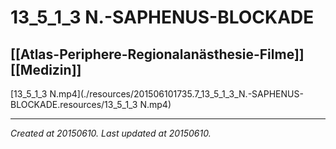 # 13_5_1_3 N.-SAPHENUS-BLOCKADE
 [[Atlas-Periphere-Regionalanästhesie-Filme]] [[Medizin]] 
---



[13\_5\_1\_3 N.mp4](./resources/201506101735.7_13_5_1_3_N.-SAPHENUS-BLOCKADE.resources/13_5_1_3 N.mp4)

---

_Created at 20150610._
_Last updated at 20150610._



